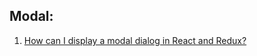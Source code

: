 ## Modal:

1. [How can I display a modal dialog in React and Redux?](https://stackoverflow.com/questions/35623656/how-can-i-display-a-modal-dialog-in-redux-that-performs-asynchronous-actions/35641680#35641680)
